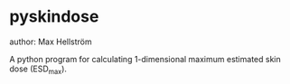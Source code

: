 # pyskindose

author: Max Hellström

A python program for calculating 1-dimensional maximum estimated skin dose (ESD<sub>max</sub>).